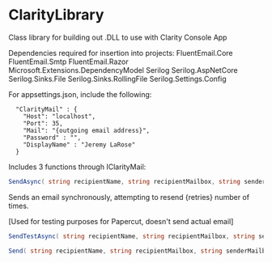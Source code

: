 # ClarityLibrary
Class library for building out .DLL to use with Clarity Console App

Dependencies required for insertion into projects:
FluentEmail.Core
FluentEmail.Smtp
FluentEmail.Razor
Microsoft.Extensions.DependencyModel
Serilog
Serilog.AspNetCore
Serilog.Sinks.File
Serilog.Sinks.RollingFile
Serilog.Settings.Config

For appsettings.json, include the following: 
```
  "ClarityMail" : {
    "Host": "localhost",
    "Port": 35,
    "Mail": "{outgoing email address}",
    "Password" : "",
    "DisplayName" : "Jeremy LaRose"
  }
  ```
  
Includes 3 functions through IClarityMail:

````C#
SendAsync( string recipientName, string recipientMailbox, string senderMailbox, string body, string subject, int retries )
````
Sends an email synchronously, attempting to resend {retries} number of times.


[Used for testing purposes for Papercut, doesn't send actual email]
````C#
SendTestAsync( string recipientName, string recipientMailbox, string senderMailbox, string body, string subject, int retries )

Send( string recipientName, string recipientMailbox, string senderMailbox, string body, string subject, int retries )
````
